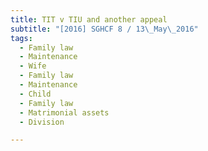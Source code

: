 ```yaml
---
title: TIT v TIU and another appeal 
subtitle: "[2016] SGHCF 8 / 13\_May\_2016"
tags:
  - Family law
  - Maintenance
  - Wife
  - Family law
  - Maintenance
  - Child
  - Family law
  - Matrimonial assets
  - Division

---
```


